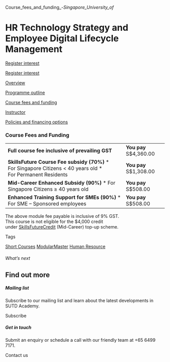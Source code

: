 Course_fees_and_funding_-_Singapore_University_of_



HR Technology Strategy and Employee Digital Lifecycle Management
================================================================

[Register interest](/admissions/academy/short-courses/short-courses-register-your-interest/?coursename=hr-technology-strategy)

[Register interest](/admissions/academy/short-courses/short-courses-register-your-interest/?coursename=hr-technology-strategy)

[Overview](/course/hr-technology-strategy/#tabs)

[Programme outline](/course/hr-technology-strategy/programme-outline/#tabs)

[Course fees and funding](/course/hr-technology-strategy/course-fees-and-funding/#tabs)

[Instructor](/course/hr-technology-strategy/instructor/#tabs)

[Policies and financing options](/course/hr-technology-strategy/policies-and-financing-options/#tabs)

### Course Fees and Funding

|  |  |
| --- | --- |
| **Full course fee inclusive of prevailing GST** | **You pay**  S$4,360.00 |
| **SkillsFuture Course Fee subsidy (70%)**  * For Singapore Citizens < 40 years old * For Permanent Residents | **You pay**  S$1,308.00 |
| **Mid-Career Enhanced Subsidy (90%)**  * For Singapore Citizens ≥ 40 years old | **You pay**  S$508.00 |
| **Enhanced Training Support for SMEs (90%)**  * For SME – Sponsored employees | **You pay**  S$508.00 |

The above module fee payable is inclusive of 9% GST.  
This course is not eligible for the $4,000 credit under [SkillsFuture](http://www.skillsfuture.gov.sg/credit)[Credit](http://www.skillsfuture.gov.sg/credit) (Mid-Career) top-up scheme.

Tags

[Short Courses](/admissions/academy/courses-and-modules/?academy-type-course=780)
[ModularMaster](/admissions/academy/courses-and-modules/?academy-type-course=792)
[Human Resource](/admissions/academy/courses-and-modules/?discipline=910)

###### What’s next

Find out more
-------------

##### Mailing list

Subscribe to our mailing list and learn about the latest developments in SUTD Academy.

Subscribe

##### Get in touch

Submit an enquiry or schedule a call with our friendly team at +65 6499 7171.

Contact us

